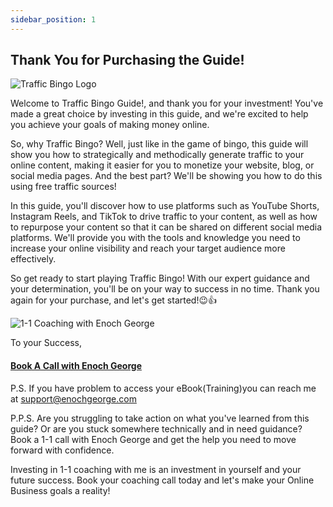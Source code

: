 ```yaml
---
sidebar_position: 1
---
```


## Thank You for Purchasing the Guide!

![Traffic Bingo Logo](https://trafficbingoassets.s3.us-east-2.amazonaws.com/trafficbingologo.png)

Welcome to Traffic Bingo Guide!, and thank you for your investment! You've made a great choice by investing in this guide, and we're excited to help you achieve your goals of making money online.

So, why Traffic Bingo? Well, just like in the game of bingo, this guide will show you how to strategically and methodically generate traffic to your online content, making it easier for you to monetize your website, blog, or social media pages. And the best part? We'll be showing you how to do this using free traffic sources!

In this guide, you'll discover how to use platforms such as YouTube Shorts, Instagram Reels, and TikTok to drive traffic to your content, as well as how to repurpose your content so that it can be shared on different social media platforms. We'll provide you with the tools and knowledge you need to increase your online visibility and reach your target audience more effectively.

So get ready to start playing Traffic Bingo! With our expert guidance and your determination, you'll be on your way to success in no time. Thank you again for your purchase, and let's get started!😉👍

![1-1 Coaching with Enoch George](https://trafficbingoassets.s3.us-east-2.amazonaws.com/enochgeorge150x150.jpeg)

To your Success, 

#### [Book A Call with Enoch George](https://buildbusiness.online/courses/youtube-secrets/)  

P.S. If you have problem to access your eBook(Training)you can reach me at support@enochgeorge.com

P.P.S. Are you struggling to take action on what you've learned from this guide? Or are you stuck somewhere technically and in need guidance? Book a 1-1 call with Enoch George and get the help you need to move forward with confidence.

Investing in 1-1 coaching with me is an investment in yourself and your future success. Book your coaching call today and let's make your Online Business goals a reality!

